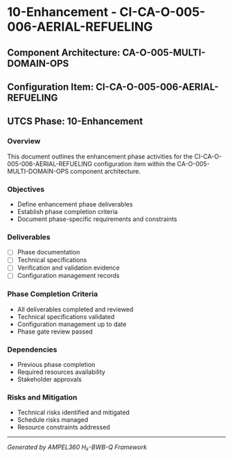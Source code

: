 # 10-Enhancement - CI-CA-O-005-006-AERIAL-REFUELING

## Component Architecture: CA-O-005-MULTI-DOMAIN-OPS
## Configuration Item: CI-CA-O-005-006-AERIAL-REFUELING
## UTCS Phase: 10-Enhancement

### Overview
This document outlines the enhancement phase activities for the CI-CA-O-005-006-AERIAL-REFUELING configuration item within the CA-O-005-MULTI-DOMAIN-OPS component architecture.

### Objectives
- Define enhancement phase deliverables
- Establish phase completion criteria
- Document phase-specific requirements and constraints

### Deliverables
- [ ] Phase documentation
- [ ] Technical specifications
- [ ] Verification and validation evidence
- [ ] Configuration management records

### Phase Completion Criteria
- All deliverables completed and reviewed
- Technical specifications validated
- Configuration management up to date
- Phase gate review passed

### Dependencies
- Previous phase completion
- Required resources availability
- Stakeholder approvals

### Risks and Mitigation
- Technical risks identified and mitigated
- Schedule risks managed
- Resource constraints addressed

---
*Generated by AMPEL360 H₂-BWB-Q Framework*
